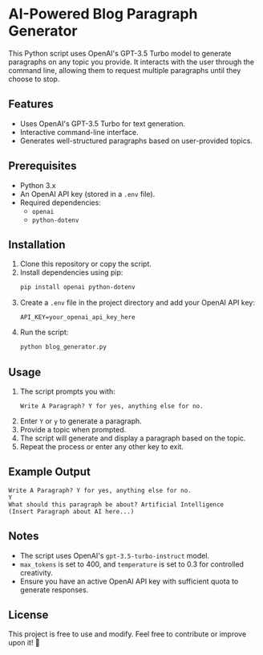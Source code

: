 # AI-Powered Blog Paragraph Generator  

This Python script uses OpenAI's GPT-3.5 Turbo model to generate paragraphs on any topic you provide. It interacts with the user through the command line, allowing them to request multiple paragraphs until they choose to stop.  

## Features  
- Uses OpenAI's GPT-3.5 Turbo for text generation.  
- Interactive command-line interface.  
- Generates well-structured paragraphs based on user-provided topics.  

## Prerequisites  
- Python 3.x  
- An OpenAI API key (stored in a `.env` file).  
- Required dependencies:  
  - `openai`  
  - `python-dotenv`  

## Installation  
1. Clone this repository or copy the script.  
2. Install dependencies using pip:  
   ```bash
   pip install openai python-dotenv
   ```
3. Create a `.env` file in the project directory and add your OpenAI API key:  
   ```
   API_KEY=your_openai_api_key_here
   ```
4. Run the script:  
   ```bash
   python blog_generator.py
   ```

## Usage  
1. The script prompts you with:  
   ```
   Write A Paragraph? Y for yes, anything else for no.
   ```
2. Enter `Y` or `y` to generate a paragraph.  
3. Provide a topic when prompted.  
4. The script will generate and display a paragraph based on the topic.  
5. Repeat the process or enter any other key to exit.  

## Example Output  
```
Write A Paragraph? Y for yes, anything else for no.  
Y  
What should this paragraph be about? Artificial Intelligence
(Insert Paragraph about AI here...)
```

## Notes  
- The script uses OpenAI's `gpt-3.5-turbo-instruct` model.  
- `max_tokens` is set to 400, and `temperature` is set to 0.3 for controlled creativity.  
- Ensure you have an active OpenAI API key with sufficient quota to generate responses.  

## License  
This project is free to use and modify. Feel free to contribute or improve upon it! 🚀  
